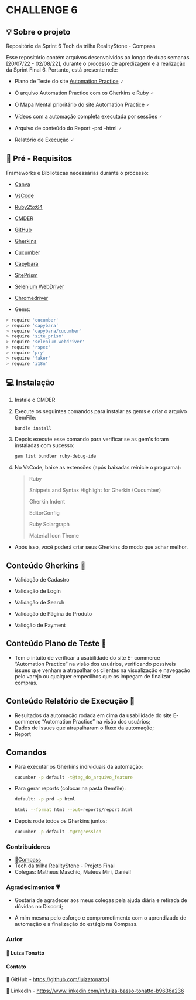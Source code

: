# CHALLENGE 6
<div id="top"></div>

## 💡 Sobre o projeto
Repositório da Sprint 6 Tech da trilha RealityStone - Compass

Esse repositório contém arquivos desenvolvidos ao longo de duas semanas [20/07/22 - 02/08/22], durante o processo de apredizagem e a realização da Sprint Final 6. Portanto, está presente nele: 

* Plano de Teste do site [Automation Practice](http://automationpractice.com/) 🗸

* O arquivo Automation Practice com os Gherkins e Ruby 🗸

* O Mapa Mental prioritário do site Automation Practice 🗸

* Vídeos com a automação completa executada por sessôes 🗸

* Arquivo de conteúdo do Report -prd -html 🗸

* Relatório de Execução 🗸


## 👀 Pré - Requisitos

Frameworks e Bibliotecas necessárias durante o processo:

* [Canva](https://www.canva.com/)
* [VsCode](https://code.visualstudio.com/)
* [Ruby25x64](https://rubyinstaller.org/downloads/)
* [CMDER](https://cmder.net/)
* [GitHub](https://github.com/)
* [Gherkins](https://automationpanda.com/2017/01/26/bdd-101-the-gherkin-language/)
* [Cucumber](https://github.com/cucumber/cucumber-ruby)
* [Capybara](https://github.com/teamcapybara/capybara)
* [SitePrism](https://github.com/site-prism/site_prism)
* [Selenium WebDriver](https://github.com/SeleniumHQ/selenium)
* [Chromedriver](https://chromedriver.chromium.org/downloads)

* Gems:
 ```sh
> require 'cucumber'
> require 'capybara'
> require 'capybara/cucumber'
> require 'site_prism'
> require 'selenium-webdriver'
> require 'rspec'
> require 'pry'
> require 'faker'
> require 'i18n'
```


## 💻 Instalação 

1. Instale o CMDER 


2. Execute os seguintes comandos para instalar as gems e criar o arquivo GemFile:
   ```sh
   bundle install
   ```
   
3. Depois execute esse comando para verificar se as gem's foram instaladas com sucesso:

   ```js
   gem list bundler ruby-debug-ide
   ```
   
 4. No VsCode, baixe as extensões (após baixadas reinicie o programa):
   
    > Ruby
    > 
    > Snippets and Syntax Highlight for Gherkin (Cucumber)
    > 
    > Gherkin Indent
    > 
    > EditorConfig
    > 
    > Ruby Solargraph
    > 
    > Material Icon Theme


* Após isso, você poderá criar seus Gherkins do modo que achar melhor.


## Conteúdo Gherkins 📁

* Validação de Cadastro

* Validação de Login

* Validação de Search

* Validação de Página do Produto

* Validção de Payment


## Conteúdo Plano de Teste 📑

* Tem o intuito de verificar a usabilidade do site E- commerce “Automation Practice” na visão dos usuários, verificando possíveis issues que venham a atrapalhar os clientes na visualização e navegação pelo varejo ou qualquer empecilhos que os impeçam de finalizar compras. 

## Conteúdo Relatório de Execução 📗

* Resultados da automação rodada em cima da usabilidade do site E- commerce “Automation Practice” na visão dos usuários;
* Dados de Issues que atrapalharam o fluxo da automação;
* Report


## Comandos

* Para executar os Gherkins individuais da automação:

   ```sh
  cucumber -p default -t@tag_do_arquivo_feature
   ```
  
* Para gerar reports (colocar na pasta Gemfile):

   ```sh
  default: -p prd -p html 
  ```

   ```sh
  html: --format html --out=reports/report.html
   ```
  
* Depois rode todos os Gherkins juntos:

   ```sh
  cucumber -p default -t@regression
   ```

### Contribuidores

* 🧭[Compass](https://compass.uol/) 
* Tech da trilha RealityStone - Projeto Final
* Colegas: Matheus Maschio, Mateus Miri, Daniel!


### Agradecimentos 💗

* Gostaria de agradecer aos meus colegas pela ajuda diária e retirada de dúvidas no Discord;

* A mim mesma pelo esforço e comprometimento com o aprendizado de automação e a finalização do estágio na Compass.

### Autor

#### 📍 Luiza Tonatto


#### Contato

🔗 GitHub - https://github.com/luizatonatto]

🔗 LinkedIn - https://www.linkedin.com/in/luiza-basso-tonatto-b9636a236